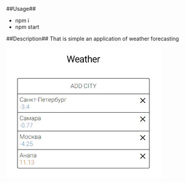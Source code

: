 ##Usage##
* npm i
* npm start

##Description##
That is simple an application of weather forecasting

![ListOfCity](https://github.com/kirsanv43/Weather/blob/master/docs/ListOfCity.JPG) 
